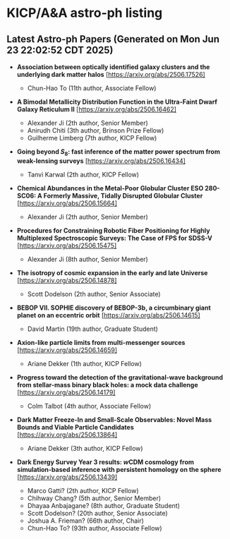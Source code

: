 # KICP/A&A astro-ph listing

## Latest Astro-ph Papers (Generated on Mon Jun 23 22:02:52 CDT 2025)

- **Association between optically identified galaxy clusters and the underlying dark matter halos**
[https://arxiv.org/abs/2506.17526]
  + Chun-Hao To (11th author, Associate Fellow)

- **A Bimodal Metallicity Distribution Function in the Ultra-Faint Dwarf Galaxy Reticulum II**
[https://arxiv.org/abs/2506.16462]
  + Alexander Ji (2th author, Senior Member)
  + Anirudh Chiti (3th author, Brinson Prize Fellow)
  + Guilherme Limberg (7th author, KICP Fellow)

- **Going beyond $S_8$: fast inference of the matter power spectrum from weak-lensing surveys**
[https://arxiv.org/abs/2506.16434]
  + Tanvi Karwal (2th author, KICP Fellow)

- **Chemical Abundances in the Metal-Poor Globular Cluster ESO 280-SC06: A Formerly Massive, Tidally Disrupted Globular Cluster**
[https://arxiv.org/abs/2506.15664]
  + Alexander Ji (2th author, Senior Member)

- **Procedures for Constraining Robotic Fiber Positioning for Highly Multiplexed Spectroscopic Surveys: The Case of FPS for SDSS-V**
[https://arxiv.org/abs/2506.15475]
  + Alexander Ji (8th author, Senior Member)

- **The isotropy of cosmic expansion in the early and late Universe**
[https://arxiv.org/abs/2506.14878]
  + Scott Dodelson (2th author, Senior Associate)

- **BEBOP VII. SOPHIE discovery of BEBOP-3b, a circumbinary giant planet on an eccentric orbit**
[https://arxiv.org/abs/2506.14615]
  + David Martin (19th author, Graduate Student)

- **Axion-like particle limits from multi-messenger sources**
[https://arxiv.org/abs/2506.14659]
  + Ariane Dekker (1th author, KICP Fellow)

- **Progress toward the detection of the gravitational-wave background from stellar-mass binary black holes: a mock data challenge**
[https://arxiv.org/abs/2506.14179]
  + Colm Talbot (4th author, Associate Fellow)

- **Dark Matter Freeze-In and Small-Scale Observables: Novel Mass Bounds and Viable Particle Candidates**
[https://arxiv.org/abs/2506.13864]
  + Ariane Dekker (3th author, KICP Fellow)

- **Dark Energy Survey Year 3 results: $w$CDM cosmology from simulation-based inference with persistent homology on the sphere**
[https://arxiv.org/abs/2506.13439]
  + Marco Gatti? (2th author, KICP Fellow)
  + Chihway Chang? (5th author, Senior Member)
  + Dhayaa Anbajagane? (8th author, Graduate Student)
  + Scott Dodelson? (20th author, Senior Associate)
  + Joshua A. Frieman? (66th author, Chair)
  + Chun-Hao To? (93th author, Associate Fellow)

